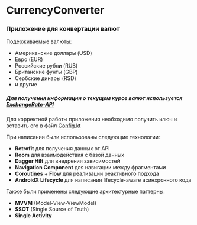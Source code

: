 # CurrencyConverter

### Приложение для конвертации валют

Подерживаемые валюты:
* Американские доллары (USD)
* Евро (EUR)
* Российские рубли (RUB)
* Британские фунты (GBP)
* Сербские динары (RSD)
* и другие

##### Для получения информации о текущем курсе валют используется [ExchangeRate-API](https://www.exchangerate-api.com)
Для корректной работы приложения необходимо получить ключ и вставить его в файл [Config.kt](app/src/main/java/com/zhukovskii/currencyconverter/config/Config.kt)

При написании были использованы следующие технологии:
* __Retrofit__ для получения данных от API
* __Room__ для взаимодействия с базой данных
* __Dagger Hilt__ для внедрения зависимостей
* __Navigation Component__ для навигации между фрагментами
* __Coroutines__ + __Flow__ для реализации реактивного подхода
* __AndroidX Lifecycle__ для написания lifecycle-aware асинхронного кода

Также были применены следующие архитектурные паттерны:
* __MVVM__ (Model-View-ViewModel)
* __SSOT__ (Single Source of Truth)
* __Single Activity__

